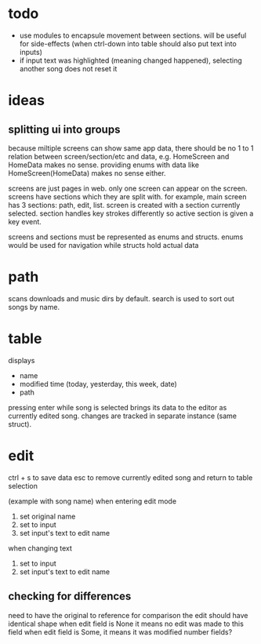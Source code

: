 # todo

- use modules to encapsule movement between sections. will be useful for side-effects (when ctrl-down into table should also put text into inputs)
- if input text was highlighted (meaning changed happened), selecting another song does not reset it
<!-- -->

<!--
screen: main
********** **********
*  path  * *  edit  *
********** *        *
********** *        *
*  list  * *        *
*        * *        *
*        * *        *
********** **********
-->

# ideas

## splitting ui into groups

because miltiple screens can show same app data, there should be no 1 to 1 relation between screen/section/etc and data, e.g. HomeScreen and HomeData makes no sense. providing enums with data like HomeScreen(HomeData) makes no sense either.

screens are just pages in web. only one screen can appear on the screen. screens have sections which they are split with. for example, main screen has 3 sections: path, edit, list. screen is created with a section currently selected. section handles key strokes differently so active section is given a key event.

screens and sections must be represented as enums and structs. enums would be used for navigation while structs hold actual data

# path

scans downloads and music dirs by default. search is used to sort out songs by name.

# table

displays

- name
- modified time (today, yesterday, this week, date)
- path

pressing enter while song is selected brings its data to the editor as currently edited song. changes are tracked in separate instance (same struct).

# edit

<!-- edited version only exists if currently edited song exists, meaning edits must be part of currently edited song -->

ctrl + s to save data
esc to remove currently edited song and return to table selection

(example with song name) when entering edit mode

1. set original name
2. set to input
3. set input's text to edit name

when changing text

1. set to input
2. set input's text to edit name

## checking for differences

need to have the original to reference for comparison
the edit should have identical shape
when edit field is None it means no edit was made to this field
when edit field is Some, it means it was modified
number fields?
